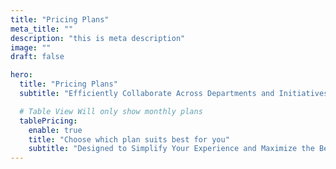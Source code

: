 ```yaml
---
title: "Pricing Plans"
meta_title: ""
description: "this is meta description"
image: ""
draft: false

hero:
  title: "Pricing Plans"
  subtitle: "Efficiently Collaborate Across Departments and Initiatives with CloudPeak's Comprehensive and Easy-to-Use Collaboration Solutions"

  # Table View Will only show monthly plans
  tablePricing:
    enable: true
    title: "Choose which plan suits best for you"
    subtitle: "Designed to Simplify Your Experience and Maximize the Benefits of CloudPeak's Innovative Features"
---
```

